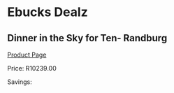 
# Ebucks Dealz
## Dinner in the Sky for Ten- Randburg
[Product Page](https://www.ebucks.com/web/shop/productSelected.do?prodId=342647154&catId=714893646)

Price: R10239.00

Savings: 


	
